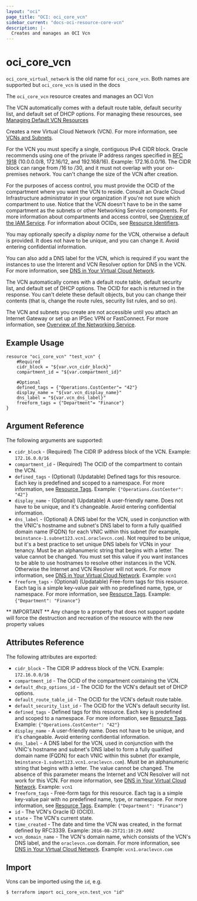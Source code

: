 ```yaml
---
layout: "oci"
page_title: "OCI: oci_core_vcn"
sidebar_current: "docs-oci-resource-core-vcn"
description: |-
  Creates and manages an OCI Vcn
---
```


# oci_core_vcn
`oci_core_virtual_network` is the old name for `oci_core_vcn`. Both names are supported but `oci_core_vcn` is used in the docs

The `oci_core_vcn` resource creates and manages an OCI Vcn

The VCN automatically comes with a default route table, default security list, and default set of DHCP options.
For managing these resources, see [Managing Default VCN Resources](/docs/providers/oci/guides/managing_default_resources.html)

Creates a new Virtual Cloud Network (VCN). For more information, see
[VCNs and Subnets](https://docs.us-phoenix-1.oraclecloud.com/Content/Network/Tasks/managingVCNs.htm).

For the VCN you must specify a single, contiguous IPv4 CIDR block. Oracle recommends using one of the
private IP address ranges specified in [RFC 1918](https://tools.ietf.org/html/rfc1918) (10.0.0.0/8,
172.16/12, and 192.168/16). Example: 172.16.0.0/16. The CIDR block can range from /16 to /30, and it
must not overlap with your on-premises network. You can't change the size of the VCN after creation.

For the purposes of access control, you must provide the OCID of the compartment where you want the VCN to
reside. Consult an Oracle Cloud Infrastructure administrator in your organization if you're not sure which
compartment to use. Notice that the VCN doesn't have to be in the same compartment as the subnets or other
Networking Service components. For more information about compartments and access control, see
[Overview of the IAM Service](https://docs.us-phoenix-1.oraclecloud.com/Content/Identity/Concepts/overview.htm). For information about OCIDs, see
[Resource Identifiers](https://docs.us-phoenix-1.oraclecloud.com/Content/General/Concepts/identifiers.htm).

You may optionally specify a *display name* for the VCN, otherwise a default is provided. It does not have to
be unique, and you can change it. Avoid entering confidential information.

You can also add a DNS label for the VCN, which is required if you want the instances to use the
Interent and VCN Resolver option for DNS in the VCN. For more information, see
[DNS in Your Virtual Cloud Network](https://docs.us-phoenix-1.oraclecloud.com/Content/Network/Concepts/dns.htm).

The VCN automatically comes with a default route table, default security list, and default set of DHCP options.
The OCID for each is returned in the response. You can't delete these default objects, but you can change their
contents (that is, change the route rules, security list rules, and so on).

The VCN and subnets you create are not accessible until you attach an Internet Gateway or set up an IPSec VPN
or FastConnect. For more information, see
[Overview of the Networking Service](https://docs.us-phoenix-1.oraclecloud.com/Content/Network/Concepts/overview.htm).


## Example Usage

```hcl
resource "oci_core_vcn" "test_vcn" {
	#Required
	cidr_block = "${var.vcn_cidr_block}"
	compartment_id = "${var.compartment_id}"

	#Optional
	defined_tags = {"Operations.CostCenter"= "42"}
	display_name = "${var.vcn_display_name}"
	dns_label = "${var.vcn_dns_label}"
	freeform_tags = {"Department"= "Finance"}
}
```

## Argument Reference

The following arguments are supported:

* `cidr_block` - (Required) The CIDR IP address block of the VCN.  Example: `172.16.0.0/16` 
* `compartment_id` - (Required) The OCID of the compartment to contain the VCN.
* `defined_tags` - (Optional) (Updatable) Defined tags for this resource. Each key is predefined and scoped to a namespace. For more information, see [Resource Tags](https://docs.us-phoenix-1.oraclecloud.com/Content/General/Concepts/resourcetags.htm).  Example: `{"Operations.CostCenter": "42"}` 
* `display_name` - (Optional) (Updatable) A user-friendly name. Does not have to be unique, and it's changeable. Avoid entering confidential information.
* `dns_label` - (Optional) A DNS label for the VCN, used in conjunction with the VNIC's hostname and subnet's DNS label to form a fully qualified domain name (FQDN) for each VNIC within this subnet (for example, `bminstance-1.subnet123.vcn1.oraclevcn.com`). Not required to be unique, but it's a best practice to set unique DNS labels for VCNs in your tenancy. Must be an alphanumeric string that begins with a letter. The value cannot be changed.  You must set this value if you want instances to be able to use hostnames to resolve other instances in the VCN. Otherwise the Internet and VCN Resolver will not work.  For more information, see [DNS in Your Virtual Cloud Network](https://docs.us-phoenix-1.oraclecloud.com/Content/Network/Concepts/dns.htm).  Example: `vcn1` 
* `freeform_tags` - (Optional) (Updatable) Free-form tags for this resource. Each tag is a simple key-value pair with no predefined name, type, or namespace. For more information, see [Resource Tags](https://docs.us-phoenix-1.oraclecloud.com/Content/General/Concepts/resourcetags.htm).  Example: `{"Department": "Finance"}` 


** IMPORTANT **
Any change to a property that does not support update will force the destruction and recreation of the resource with the new property values

## Attributes Reference

The following attributes are exported:

* `cidr_block` - The CIDR IP address block of the VCN.  Example: `172.16.0.0/16` 
* `compartment_id` - The OCID of the compartment containing the VCN.
* `default_dhcp_options_id` - The OCID for the VCN's default set of DHCP options. 
* `default_route_table_id` - The OCID for the VCN's default route table.
* `default_security_list_id` - The OCID for the VCN's default security list.
* `defined_tags` - Defined tags for this resource. Each key is predefined and scoped to a namespace. For more information, see [Resource Tags](https://docs.us-phoenix-1.oraclecloud.com/Content/General/Concepts/resourcetags.htm).  Example: `{"Operations.CostCenter": "42"}` 
* `display_name` - A user-friendly name. Does not have to be unique, and it's changeable. Avoid entering confidential information. 
* `dns_label` - A DNS label for the VCN, used in conjunction with the VNIC's hostname and subnet's DNS label to form a fully qualified domain name (FQDN) for each VNIC within this subnet (for example, `bminstance-1.subnet123.vcn1.oraclevcn.com`). Must be an alphanumeric string that begins with a letter. The value cannot be changed.  The absence of this parameter means the Internet and VCN Resolver will not work for this VCN.  For more information, see [DNS in Your Virtual Cloud Network](https://docs.us-phoenix-1.oraclecloud.com/Content/Network/Concepts/dns.htm).  Example: `vcn1` 
* `freeform_tags` - Free-form tags for this resource. Each tag is a simple key-value pair with no predefined name, type, or namespace. For more information, see [Resource Tags](https://docs.us-phoenix-1.oraclecloud.com/Content/General/Concepts/resourcetags.htm).  Example: `{"Department": "Finance"}` 
* `id` - The VCN's Oracle ID (OCID).
* `state` - The VCN's current state.
* `time_created` - The date and time the VCN was created, in the format defined by RFC3339.  Example: `2016-08-25T21:10:29.600Z` 
* `vcn_domain_name` - The VCN's domain name, which consists of the VCN's DNS label, and the `oraclevcn.com` domain.  For more information, see [DNS in Your Virtual Cloud Network](https://docs.us-phoenix-1.oraclecloud.com/Content/Network/Concepts/dns.htm).  Example: `vcn1.oraclevcn.com` 

## Import

Vcns can be imported using the `id`, e.g.

```
$ terraform import oci_core_vcn.test_vcn "id"
```
